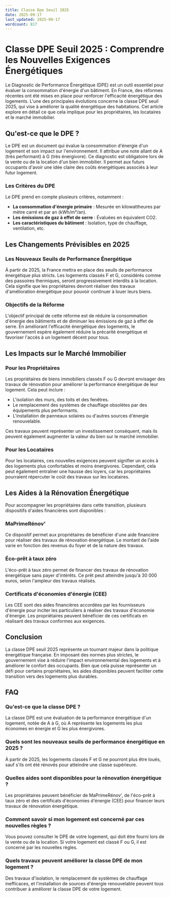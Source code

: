 ```yaml
---
title: Classe Dpe Seuil 2025
date: 2025-09-17
last_updated: 2025-09-17
wordcount: 817
---
```


# Classe DPE Seuil 2025 : Comprendre les Nouvelles Exigences Énergétiques

Le Diagnostic de Performance Énergétique (DPE) est un outil essentiel pour évaluer la consommation d'énergie d'un bâtiment. En France, des réformes récentes ont été mises en place pour renforcer l'efficacité énergétique des logements. L'une des principales évolutions concerne la classe DPE seuil 2025, qui vise à améliorer la qualité énergétique des habitations. Cet article explore en détail ce que cela implique pour les propriétaires, les locataires et le marché immobilier.

## Qu'est-ce que le DPE ?

Le DPE est un document qui évalue la consommation d'énergie d'un logement et son impact sur l'environnement. Il attribue une note allant de A (très performant) à G (très énergivore). Ce diagnostic est obligatoire lors de la vente ou de la location d'un bien immobilier. Il permet aux futurs occupants d'avoir une idée claire des coûts énergétiques associés à leur futur logement.

### Les Critères du DPE

Le DPE prend en compte plusieurs critères, notamment :

- **La consommation d'énergie primaire** : Mesurée en kilowattheures par mètre carré et par an (kWh/m²/an).
- **Les émissions de gaz à effet de serre** : Évaluées en équivalent CO2.
- **Les caractéristiques du bâtiment** : Isolation, type de chauffage, ventilation, etc.

## Les Changements Prévisibles en 2025

### Les Nouveaux Seuils de Performance Énergétique

À partir de 2025, la France mettra en place des seuils de performance énergétique plus stricts. Les logements classés F et G, considérés comme des passoires thermiques, seront progressivement interdits à la location. Cela signifie que les propriétaires devront réaliser des travaux d'amélioration énergétique pour pouvoir continuer à louer leurs biens.

### Objectifs de la Réforme

L'objectif principal de cette réforme est de réduire la consommation d'énergie des bâtiments et de diminuer les émissions de gaz à effet de serre. En améliorant l'efficacité énergétique des logements, le gouvernement espère également réduire la précarité énergétique et favoriser l'accès à un logement décent pour tous.

## Les Impacts sur le Marché Immobilier

### Pour les Propriétaires

Les propriétaires de biens immobiliers classés F ou G devront envisager des travaux de rénovation pour améliorer la performance énergétique de leur logement. Cela peut inclure :

- L'isolation des murs, des toits et des fenêtres.
- Le remplacement des systèmes de chauffage obsolètes par des équipements plus performants.
- L'installation de panneaux solaires ou d'autres sources d'énergie renouvelable.

Ces travaux peuvent représenter un investissement conséquent, mais ils peuvent également augmenter la valeur du bien sur le marché immobilier.

### Pour les Locataires

Pour les locataires, ces nouvelles exigences peuvent signifier un accès à des logements plus confortables et moins énergivores. Cependant, cela peut également entraîner une hausse des loyers, car les propriétaires pourraient répercuter le coût des travaux sur les locataires.

## Les Aides à la Rénovation Énergétique

Pour accompagner les propriétaires dans cette transition, plusieurs dispositifs d'aides financières sont disponibles :

### MaPrimeRénov'

Ce dispositif permet aux propriétaires de bénéficier d'une aide financière pour réaliser des travaux de rénovation énergétique. Le montant de l'aide varie en fonction des revenus du foyer et de la nature des travaux.

### Éco-prêt à taux zéro

L'éco-prêt à taux zéro permet de financer des travaux de rénovation énergétique sans payer d'intérêts. Ce prêt peut atteindre jusqu'à 30 000 euros, selon l'ampleur des travaux réalisés.

### Certificats d'économies d'énergie (CEE)

Les CEE sont des aides financières accordées par les fournisseurs d'énergie pour inciter les particuliers à réaliser des travaux d'économie d'énergie. Les propriétaires peuvent bénéficier de ces certificats en réalisant des travaux conformes aux exigences.

## Conclusion

La classe DPE seuil 2025 représente un tournant majeur dans la politique énergétique française. En imposant des normes plus strictes, le gouvernement vise à réduire l'impact environnemental des logements et à améliorer le confort des occupants. Bien que cela puisse représenter un défi pour certains propriétaires, les aides disponibles peuvent faciliter cette transition vers des logements plus durables.

## FAQ

### Qu'est-ce que la classe DPE ?

La classe DPE est une évaluation de la performance énergétique d'un logement, notée de A à G, où A représente les logements les plus économes en énergie et G les plus énergivores.

### Quels sont les nouveaux seuils de performance énergétique en 2025 ?

À partir de 2025, les logements classés F et G ne pourront plus être loués, sauf s'ils ont été rénovés pour atteindre une classe supérieure.

### Quelles aides sont disponibles pour la rénovation énergétique ?

Les propriétaires peuvent bénéficier de MaPrimeRénov', de l'éco-prêt à taux zéro et des certificats d'économies d'énergie (CEE) pour financer leurs travaux de rénovation énergétique.

### Comment savoir si mon logement est concerné par ces nouvelles règles ?

Vous pouvez consulter le DPE de votre logement, qui doit être fourni lors de la vente ou de la location. Si votre logement est classé F ou G, il est concerné par les nouvelles règles.

### Quels travaux peuvent améliorer la classe DPE de mon logement ?

Des travaux d'isolation, le remplacement de systèmes de chauffage inefficaces, et l'installation de sources d'énergie renouvelable peuvent tous contribuer à améliorer la classe DPE de votre logement.